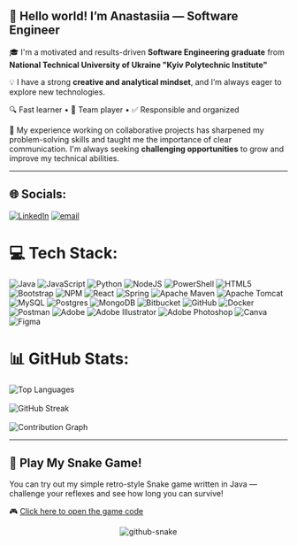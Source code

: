 ## 👋 Hello world! I’m Anastasiia — Software Engineer

🎓 I'm a motivated and results-driven **Software Engineering graduate** from  **National Technical University of Ukraine "Kyiv Polytechnic Institute"**

💡 I have a strong **creative and analytical mindset**, and I’m always eager to explore new technologies.  

🔍 Fast learner • 🤝 Team player • ✅ Responsible and organized

🧠 My experience working on collaborative projects has sharpened my problem-solving skills and taught me the importance of clear communication. I'm always seeking **challenging opportunities** to grow and improve my technical abilities.

---

## 🌐 Socials:

[![LinkedIn](https://img.shields.io/badge/LinkedIn-%230077B5.svg?logo=linkedin&logoColor=white)]([https://linkedin.com/in/AnastasiiaFartushniak](https://www.linkedin.com/in/anastasiia-fartushniak-542327235/)) [![email](https://img.shields.io/badge/Email-D14836?logo=gmail&logoColor=white)](mailto:nastia262002@gmail.com) 

# 💻 Tech Stack:

![Java](https://img.shields.io/badge/java-%23ED8B00.svg?style=flat&logo=openjdk&logoColor=white) ![JavaScript](https://img.shields.io/badge/javascript-%23323330.svg?style=flat&logo=javascript&logoColor=%23F7DF1E) ![Python](https://img.shields.io/badge/python-3670A0?style=flat&logo=python&logoColor=ffdd54) ![NodeJS](https://img.shields.io/badge/node.js-6DA55F?style=flat&logo=node.js&logoColor=white) ![PowerShell](https://img.shields.io/badge/PowerShell-%235391FE.svg?style=flat&logo=powershell&logoColor=white) ![HTML5](https://img.shields.io/badge/html5-%23E34F26.svg?style=flat&logo=html5&logoColor=white)  ![Bootstrap](https://img.shields.io/badge/bootstrap-%238511FA.svg?style=flat&logo=bootstrap&logoColor=white) ![NPM](https://img.shields.io/badge/NPM-%23CB3837.svg?style=flat&logo=npm&logoColor=white)  ![React](https://img.shields.io/badge/react-%2320232a.svg?style=flat&logo=react&logoColor=%2361DAFB) ![Spring](https://img.shields.io/badge/spring-%236DB33F.svg?style=flat&logo=spring&logoColor=white) ![Apache Maven](https://img.shields.io/badge/Apache%20Maven-C71A36?style=flat&logo=Apache%20Maven&logoColor=white) ![Apache Tomcat](https://img.shields.io/badge/apache%20tomcat-%23F8DC75.svg?style=flat&logo=apache-tomcat&logoColor=black) ![MySQL](https://img.shields.io/badge/mysql-4479A1.svg?style=flat&logo=mysql&logoColor=white) ![Postgres](https://img.shields.io/badge/postgres-%23316192.svg?style=flat&logo=postgresql&logoColor=white) ![MongoDB](https://img.shields.io/badge/MongoDB-%234ea94b.svg?style=flat&logo=mongodb&logoColor=white)  ![Bitbucket](https://img.shields.io/badge/bitbucket-%230047B3.svg?style=flat&logo=bitbucket&logoColor=white) ![GitHub](https://img.shields.io/badge/github-%23121011.svg?style=flat&logo=github&logoColor=white) ![Docker](https://img.shields.io/badge/docker-%230db7ed.svg?style=flat&logo=docker&logoColor=white) ![Postman](https://img.shields.io/badge/Postman-FF6C37?style=flat&logo=postman&logoColor=white) ![Adobe](https://img.shields.io/badge/adobe-%23FF0000.svg?style=flat&logo=adobe&logoColor=white) ![Adobe Illustrator](https://img.shields.io/badge/adobe%20illustrator-%23FF9A00.svg?style=flat&logo=adobe%20illustrator&logoColor=white) ![Adobe Photoshop](https://img.shields.io/badge/adobe%20photoshop-%2331A8FF.svg?style=flat&logo=adobe%20photoshop&logoColor=white) ![Canva](https://img.shields.io/badge/Canva-%2300C4CC.svg?style=flat&logo=Canva&logoColor=white) ![Figma](https://img.shields.io/badge/figma-%23F24E1E.svg?style=flat&logo=figma&logoColor=white) 

# 📊 GitHub Stats:

<!-- Languages Card -->
<picture>
  <source media="(prefers-color-scheme: dark)" srcset="https://github-readme-stats.vercel.app/api/top-langs/?username=anastasiiiii&theme=tokyonight&hide_border=false&include_all_commits=true&count_private=true&layout=compact" />
  <source media="(prefers-color-scheme: light)" srcset="https://github-readme-stats.vercel.app/api/top-langs/?username=anastasiiiii&theme=default&hide_border=false&include_all_commits=true&count_private=true&layout=compact" />
  <img src="https://github-readme-stats.vercel.app/api/top-langs/?username=anastasiiiii&theme=default&hide_border=false&include_all_commits=true&count_private=true&layout=compact" alt="Top Languages" />
</picture>
</br>
</br>
<!-- Streak Card -->
<picture>
  <source media="(prefers-color-scheme: dark)" srcset="https://nirzak-streak-stats.vercel.app/?user=anastasiiiii&theme=tokyonight&hide_border=false" />
  <source media="(prefers-color-scheme: light)" srcset="https://nirzak-streak-stats.vercel.app/?user=anastasiiiii&theme=default&hide_border=false" />
  <img src="https://nirzak-streak-stats.vercel.app/?user=anastasiiiii&theme=default&hide_border=false" alt="GitHub Streak" />
</picture>
</br>
</br>
<picture>
  <source media="(prefers-color-scheme: dark)" srcset="https://github-readme-activity-graph.vercel.app/graph?username=anastasiiiii&theme=tokyo-night" />
  <source media="(prefers-color-scheme: light)" srcset="https://github-readme-activity-graph.vercel.app/graph?username=anastasiiiii&theme=github-light" />
  <img src="https://github-readme-activity-graph.vercel.app/graph?username=anastasiiiii&theme=github-light" alt="Contribution Graph" />
</picture>


---

## 🐍 Play My Snake Game!

You can try out my simple retro-style Snake game written in Java — challenge your reflexes and see how long you can survive!

🎮 [Click here to open the game code](https://github.com/Anastasiiiii/java-projects/tree/main/Games/src/main/java/org/games/Snake)

<div align="center">
  <picture>
    <source media="(prefers-color-scheme: dark)" srcset="https://raw.githubusercontent.com/tobiasmeyhoefer/tobiasmeyhoefer/output/github-snake-dark.svg" />
    <source media="(prefers-color-scheme: light)" srcset="https://raw.githubusercontent.com/tobiasmeyhoefer/tobiasmeyhoefer/output/github-snake.svg" />
    <img alt="github-snake" src="https://raw.githubusercontent.com/tobiasmeyhoefer/tobiasmeyhoefer/output/github-snake.svg" />
  </picture>
</div>

